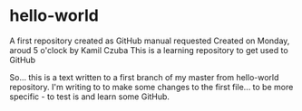 # hello-world
A first repository created as GitHub manual requested
Created on Monday, aroud 5 o'clock by Kamil Czuba
This is a learning repository to get used to GitHub


So... this is a text written to a first branch of my master from hello-world repository. I'm writing to to make some changes to the first file... to be more specific - to test is and learn some GitHub.

